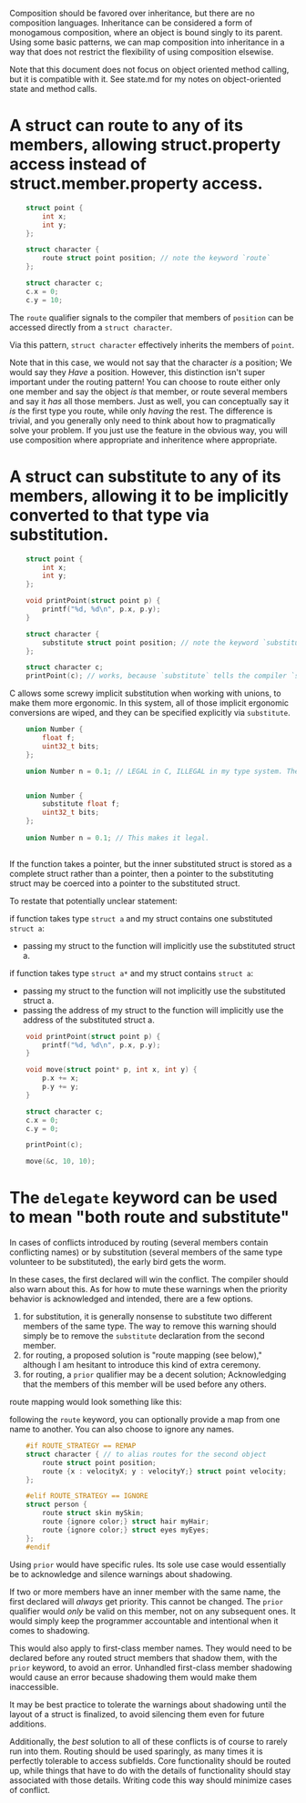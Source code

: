 Composition should be favored over inheritance, but there are no composition languages.
Inheritance can be considered a form of monogamous composition, where an object is bound singly to its parent.
Using some basic patterns, we can map composition into inheritance in a way that does not restrict the flexibility of using composition elsewise.

Note that this document does not focus on object oriented method calling, but it is compatible with it. See state.md for my notes on object-oriented state and method calls.

# A struct can route to any of its members, allowing struct.property access instead of struct.member.property access.

```c
    struct point {
        int x;
        int y;
    };

    struct character {
        route struct point position; // note the keyword `route`
    };

    struct character c;
    c.x = 0;
    c.y = 10;
```

The `route` qualifier signals to the compiler that members of `position` can be accessed directly from a `struct character`.

Via this pattern, `struct character` effectively inherits the members of `point`.

Note that in this case, we would not say that the character *is* a position; We would say they *Have* a position. However, this distinction isn't super important under the routing pattern! You can choose to route either only one member and say the object *is* that member, or route several members and say it *has* all those members. Just as well, you can conceptually say it *is* the first type you route, while only *having* the rest. The difference is trivial, and you generally only need to think about how to pragmatically solve your problem. If you just use the feature in the obvious way, you will use composition where appropriate and inheritence where appropriate.

# A struct can substitute to any of its members, allowing it to be implicitly converted to that type via substitution.

```c
    struct point {
        int x;
        int y;
    };

    void printPoint(struct point p) {
        printf("%d, %d\n", p.x, p.y);
    }

    struct character {
        substitute struct point position; // note the keyword `substitute`
    };

    struct character c;
    printPoint(c); // works, because `substitute` tells the compiler `struct character` can be implicitly converted to its inner member with type point.
```

C allows some screwy implicit substitution when working with unions, to make them more ergonomic. In this system, all of those implicit ergonomic conversions are wiped, and they can be specified explicitly via `substitute`.

```c
    union Number {
        float f;
        uint32_t bits;
    };

    union Number n = 0.1; // LEGAL in C, ILLEGAL in my type system. The substitutability was not explicitly named.


    union Number {
        substitute float f;
        uint32_t bits;
    };
    
    union Number n = 0.1; // This makes it legal.
    
```

If the function takes a pointer, but the inner substituted struct is stored as a complete struct rather than a pointer, then a pointer to the substituting struct may be coerced into a pointer to the substituted struct.

To restate that potentially unclear statement:

if function takes type `struct a` and my struct contains one substituted `struct a`:  
- passing my struct to the function will implicitly use the substituted struct a.

if function takes type `struct a*` and my struct contains `struct a`:  
- passing my struct to the function will not implicitly use the substituted struct a.
- passing the address of my struct to the function will implicitly use the address of the substituted struct a.

```c
    void printPoint(struct point p) {
        printf("%d, %d\n", p.x, p.y);
    }

    void move(struct point* p, int x, int y) {
        p.x += x;
        p.y += y;
    }

    struct character c;
    c.x = 0;
    c.y = 0;

    printPoint(c);

    move(&c, 10, 10);

```

# The `delegate` keyword can be used to mean "both route and substitute"

In cases of conflicts introduced by routing (several members contain conflicting names) or by substitution (several members of the same type volunteer to be substituted), the early bird gets the worm.

In these cases, the first declared will win the conflict. The compiler should also warn about this. As for how to mute these warnings when the priority behavior is acknowledged and intended, there are a few options.


1. for substitution, it is generally nonsense to substitute two different members of the same type. The way to remove this warning should simply be to remove the `substitute` declaration from the second member.
2. for routing, a proposed solution is "route mapping (see below)," although I am hesitant to introduce this kind of extra ceremony.
3. for routing, a `prior` qualifier may be a decent solution; Acknowledging that the members of this member will be used before any others.

route mapping would look something like this:

following the `route` keyword, you can optionally provide a map from one name to another. You can also choose to ignore any names.

```c
    #if ROUTE_STRATEGY == REMAP
    struct character { // to alias routes for the second object
        route struct point position;
        route {x : velocityX; y : velocityY;} struct point velocity;
    };

    #elif ROUTE_STRATEGY == IGNORE
    struct person {
        route struct skin mySkin;
        route {ignore color;} struct hair myHair;
        route {ignore color;} struct eyes myEyes;
    };
    #endif
```

Using `prior` would have specific rules. Its sole use case would essentially be to acknowledge and silence warnings about shadowing.

If two or more members have an inner member with the same name, the first declared will *always* get priority. This cannot be changed.
The `prior` qualifier would *only* be valid on this member, not on any subsequent ones. It would simply keep the programmer accountable and intentional when it comes to shadowing.

This would also apply to first-class member names. They would need to be declared before any routed struct members that shadow them, with the `prior` keyword, to avoid an error. Unhandled first-class member shadowing would cause an error because shadowing them would make them inaccessible.

It may be best practice to tolerate the warnings about shadowing until the layout of a struct is finalized, to avoid silencing them even for future additions.

Additionally, the *best* solution to all of these conflicts is of course to rarely run into them. Routing should be used sparingly, as many times it is perfectly tolerable to access subfields. Core functionality should be routed up, while things that have to do with the details of functionality should stay associated with those details. Writing code this way should minimize cases of conflict.
